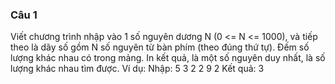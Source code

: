 ### Câu 1
Viết chương trình nhập vào 1 số nguyên dương N (0 <= N <= 1000), và tiếp theo là dãy số gồm N số nguyên từ bàn phím (theo đúng thứ tự).
Đếm số lượng khác nhau có trong mảng.
In kết quả, là một số nguyên duy nhất, là số lượng khác nhau tìm được. 
Ví dụ: 
Nhập: 5 3 2 2 9 2
Kết quả: 3